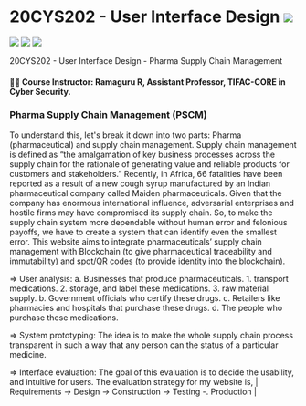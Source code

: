 # 20CYS202 - User Interface Design ![](https://img.shields.io/badge/-Live-brightgreen)
![](https://img.shields.io/badge/Batch-21CYS-lightgreen) ![](https://img.shields.io/badge/UG-blue) ![](https://img.shields.io/badge/Subject-UID-blue)

20CYS202  - User Interface Design - Pharma Supply Chain Management

#### :teacher: Course Instructor:  Ramaguru R, Assistant Professor, TIFAC-CORE in Cyber Security.

### Pharma Supply Chain Management (PSCM)

To understand this, let's break it down into two parts: Pharma (pharmaceutical) and supply chain management.
Supply chain management is defined as “the amalgamation of key business processes across the supply chain for the rationale of generating value and reliable products for customers and stakeholders.”
Recently, in Africa, 66 fatalities have been reported as a result of a new cough syrup manufactured by an Indian pharmaceutical company called Maiden pharmaceuticals. 
Given that the company has enormous international influence, adversarial enterprises and hostile firms may have compromised its supply chain.
So, to make the supply chain system more dependable without human error and felonious payoffs, we have to create a system that can identify even the smallest error.
This website aims to integrate pharmaceuticals’ supply chain management with Blockchain (to give pharmaceutical traceability and immutability)  and spot/QR codes (to provide identity into the blockchain).

=> User analysis:
a. Businesses that produce pharmaceuticals.
 	1. transport medications.
 	2. storage, and label these medications. 
 	3. raw material supply.
b. Government officials who certify these drugs.
c.  Retailers like pharmacies and hospitals that purchase these drugs.
d. The people who purchase these medications.

=> System prototyping:
The idea is to make the whole supply chain process transparent in such a way that any person can the status of a particular medicine.

=> Interface evaluation:
The goal of this evaluation is to decide the usability, and intuitive for users. The evaluation   strategy for my website is,
                 | Requirements -> Design -> Construction -> Testing -. Production |


